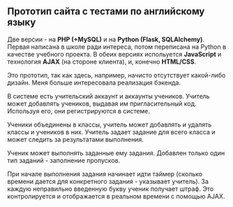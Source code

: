 ## Прототип сайта с тестами по английскому языку

Две версии - на **PHP (+MySQL)** и на **Python (Flask, SQLAlchemy)**. Первая написана в школе ради интереса, потом переписана на Python в качестве учебного проекта.
В обеих версиях испольуется **JavaScript** и технология **AJAX** (на стороне клиента), и, конечно **HTML/CSS**.

Это прототип, так как здесь, например, начисто отсутствует какой-либо дизайн. Меня больше интересовала реализация бэкенда.

В системе есть учительский аккаунт и аккаунты учеников. Учитель может добавлять учеников, выдавая им пригласительный код.
Используя его, они регистрируются в системе.

Ученики объединены в классы, учитель может добавлять и удалять классы и учеников в них.
Учитель задает задание для всего класса и может следить за результатами выполнения.

Ученик может выполнять заданные ему задания. Добавлен только один тип заданий - заполнение пропусков.

При начале выполнения задания начинает идти таймер (сколько времени дается для конкретного задания - указывает учитель).
За каждую неправильно введенную букву ученик получает штраф. Это контролируется и отображается в реальном времени с помощью AJAX.
